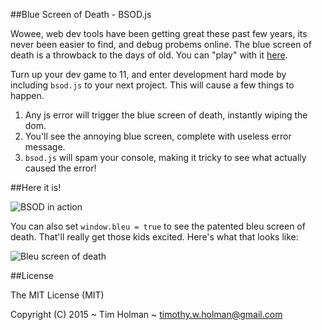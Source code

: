 ##Blue Screen of Death - BSOD.js

Wowee, web dev tools have been getting great these past few years, its never been easier to find, and debug probems online. The blue screen of death is a throwback to the days of old. You can "play" with it [here](http://tholman.com/blue-screen-of-death/).

Turn up your dev game to 11, and enter development hard mode by including `bsod.js` to your next project. This will cause a few things to happen.

1. Any js error will trigger the blue screen of death, instantly wiping the dom.
2. You'll see the annoying blue screen, complete with useless error message.
3. `bsod.js` will spam your console, making it tricky to see what actually caused the error!

##Here it is!

![BSOD in action](https://i.imgur.com/IDZb8ro.png)

You can also set `window.bleu = true` to see the patented bleu screen of death. That'll really get those kids excited. Here's what that looks like: 

![Bleu screen of death](http://i.imgur.com/9Q14SzE.jpg)

##License

The MIT License (MIT)

Copyright (C) 2015 ~ Tim Holman ~ timothy.w.holman@gmail.com
